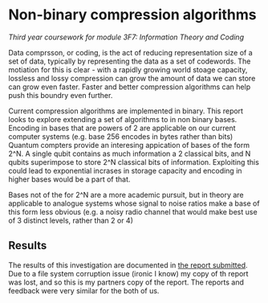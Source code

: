 # Non-binary compression algorithms
_Third year coursework for module 3F7: Information Theory and Coding_

Data comprsson, or coding, is the act of reducing representation size of a set of data, typically by representing the data as a set of codewords. The motiation for this is clear - with a rapidly growing world stoage capacity, lossless and lossy compression can grow the amount of data we can store can grow even faster. Faster and better compression algorithms can help push this boundry even further. 

Current compression algorithms are implemented in binary. This report looks to explore extending a set of algorithms to in non binary bases. Encoding in bases that are powers of 2 are applicable on our current computer systems (e.g. base 256 encodes in bytes rather than bits) Quantum compters provide an interesing appication of bases of the form 2^N. A single qubit contains as much information a 2 classical bits, and N qubits superimpose to store 2^N classical bits of information. Exploiting this could lead to exponential incrases in storage capacity and encoding in higher bases would be a part of that.

Bases not of the for 2^N are a more academic pursuit,  but in theory are applicable to analogue systems whose signal to noise ratios make a base of this form less obvious (e.g. a noisy radio channel that would make best use of 3 distinct levels, rather than 2 or 4) 

## Results
The results of this investigation are documented in [the report submitted](Final_Report_with_Feedback.pdf). Due to a file system corruption issue (ironic I know) my copy of th report was lost, and so this is my partners copy of the report. The reports and feedback were very similar for the both of us.

